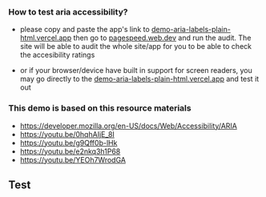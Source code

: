 ### How to test aria accessibility?

- please copy and paste the app's link to [demo-aria-labels-plain-html.vercel.app](https://demo-aria-labels-plain-html.vercel.app) then go to [pagespeed.web.dev](https://pagespeed.web.dev/) and run the audit. The site will be able to audit the whole site/app for you to be able to check the accesibility ratings

- or if your browser/device have built in support for screen readers, you may go directly to the [demo-aria-labels-plain-html.vercel.app](https://demo-aria-labels-plain-html.vercel.app) and test it out

### This demo is based on this resource materials

- https://developer.mozilla.org/en-US/docs/Web/Accessibility/ARIA
- https://youtu.be/0hqhAIjE_8I
- https://youtu.be/g9Qff0b-lHk
- https://youtu.be/e2nkq3h1P68
- https://youtu.be/YEOh7WrodGA


## Test

